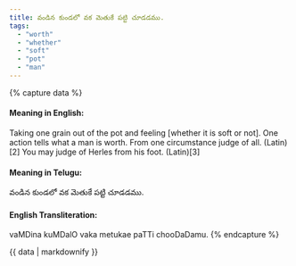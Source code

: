 ```yaml
---
title: వండిన కుండలో వక మెతుకే పట్టి చూడడము.
tags:
  - "worth"
  - "whether"
  - "soft"
  - "pot"
  - "man"
---
```


{% capture data %}
#### Meaning in English:
Taking one grain out of the pot and feeling [whether it is soft or not].
One action tells what a man is worth.
From one circumstance judge of all. (Latin)[2]
You may judge of Herles from his foot. (Latin)[3]

#### Meaning in Telugu:
వండిన కుండలో వక మెతుకే పట్టి చూడడము.

#### English Transliteration:
vaMDina kuMDalO vaka metukae paTTi chooDaDamu.
{% endcapture %}

<div class="notice">{{ data | markdownify }}</div>

